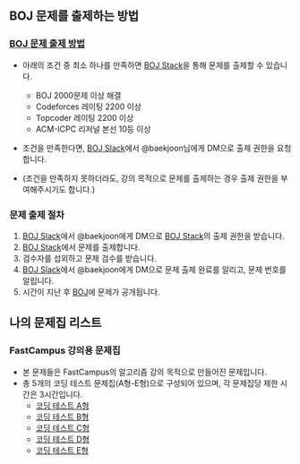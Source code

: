 ## BOJ 문제를 출제하는 방법

### [BOJ 문제 출제 방법](https://www.acmicpc.net/help/problem-add/)

* 아래의 조건 중 최소 하나를 만족하면 [BOJ Stack](https://stack.acmicpc.net/)을 통해 문제를 출제할 수 있습니다.
  * BOJ 2000문제 이상 해결
  * Codeforces 레이팅 2200 이상
  * Topcoder 레이팅 2200 이상
  * ACM-ICPC 리저널 본선 10등 이상
  
* 조건을 만족한다면, [BOJ Slack](https://acmicpc.slack.com/)에서 @baekjoon님에게 DM으로 출제 권한을 요청합니다.
* (조건을 만족하지 못하더라도, 강의 목적으로 문제를 출제하는 경우 출제 권한을 부여해주시기도 합니다.)

### 문제 출제 절차

1) [BOJ Slack](https://acmicpc.slack.com/)에서 @baekjoon에게 DM으로 [BOJ Stack](https://stack.acmicpc.net/)의 출제 권한을 받습니다.
2) [BOJ Stack](https://stack.acmicpc.net/)에서 문제를 출제합니다.
3) 검수자를 섭외하고 문제 검수를 받습니다.
4) [BOJ Slack](https://acmicpc.slack.com/)에서 @baekjoon에게 DM으로 문제 출제 완료를 알리고, 문제 번호를 알립니다.
5) 시간이 지난 후 [BOJ](https://www.acmicpc.net/)에 문제가 공개됩니다.

## 나의 문제집 리스트

### FastCampus 강의용 문제집

* 본 문제들은 FastCampus의 알고리즘 강의 목적으로 만들어진 문제입니다.
* 총 5개의 코딩 테스트 문제집(A형-E형)으로 구성되어 있으며, 각 문제집당 제한 시간은 3시간입니다.
  * [코딩 테스트 A형](./mock_exams/coding_test_A.pdf)
  * [코딩 테스트 B형](./mock_exams/coding_test_B.pdf)
  * [코딩 테스트 C형](./mock_exams/coding_test_C.pdf)
  * [코딩 테스트 D형](./mock_exams/coding_test_D.pdf)
  * [코딩 테스트 E형](./mock_exams/coding_test_E.pdf)

